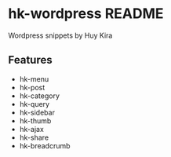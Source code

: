 # hk-wordpress README
Wordpress snippets by Huy Kira

## Features
- hk-menu
- hk-post
- hk-category
- hk-query
- hk-sidebar
- hk-thumb
- hk-ajax
- hk-share
- hk-breadcrumb